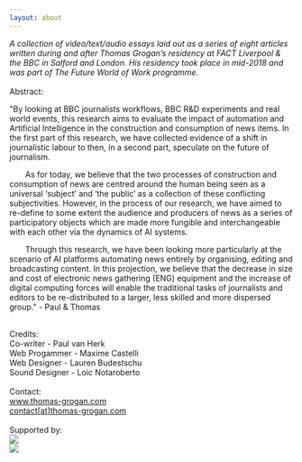 ```yaml
---
layout: about
---
```


<i>A collection of video/text/audio essays laid out as a series of eight articles written during and after Thomas Grogan’s residency at FACT Liverpool & the BBC in Salford and London. His residency took place in mid-2018 and was part of The Future World of Work programme.</i><br>
<br>
Abstract:<br>
<p style="text-indent:0em;">"By looking at BBC journalists workflows, BBC R&D experiments and real world events, this research aims to evaluate the impact of automation and Artificial Intelligence in the construction and consumption of news items. In the first part of this research, we have collected evidence of a shift in journalistic labour to then, in a second part, speculate on the future of journalism.<br>
<p style="text-indent:2em;">As for today, we believe that the two processes of construction and consumption of news are centred around the human being seen as a universal ‘subject’ and ‘the public’ as a collection of these conflicting subjectivities. However, in the process of our research, we have aimed to re-define to some extent the audience and producers of news as a series of participatory objects which are made more fungible and interchangeable with each other via the dynamics of AI systems.</p>
<p style="text-indent:2em;">Through this research, we have been looking more particularly at the scenario of AI platforms automating news entirely by organising, editing and broadcasting content. In this projection, we believe that the decrease in size and cost of electronic news gathering (ENG) equipment and the increase of digital computing forces will enable the traditional tasks of journalists and editors to be re-distributed to a larger, less skilled and more dispersed group." - Paul & Thomas</p>
<br>
Credits:<br>
Co-writer - Paul van Herk<br>
Web Progammer - Maxime Castelli<br>
Web Designer - Lauren Budestschu<br>
Sound Designer - Loic Notaroberto<br>
<br>
Contact:<br>
<a href="http://thomas-grogan.com/">www.thomas-grogan.com</a><br>
<a href="mailto:contact@thomas-grogan.com">contact[at]thomas-grogan.com</a><br>
<br>
Supported by:<br>
<img src="{{ '/assets/docs/img/' | prepend: site.baseurl }}BBC_RD_logo.png"/>
<br>
<img src="{{ '/assets/docs/img/' | prepend: site.baseurl }}fact_logo.png"/>
